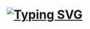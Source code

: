 <h1 align='center'>
  <a href="https://git.io/typing-svg">
    <img src="https://readme-typing-svg.demolab.com?
      font=Fira+Code&size=35&color=22A4F7&width=435&height=70&duration=4000&lines=Hi%2C+I'am+Svilen+Ivanov.+;Passioned+python+dev+from+Bulgaria!" alt="Typing SVG" />
  </a>
</h1>


